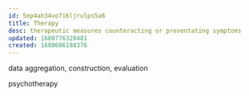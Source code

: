 ```yaml
---
id: 5ep4ah34vo7i6ljrulps5a6
title: Therapy
desc: therapeutic measures counteracting or preventating symptoms
updated: 1680776328481
created: 1680606188376
---
```


data aggregation, construction, evaluation

psychotherapy
